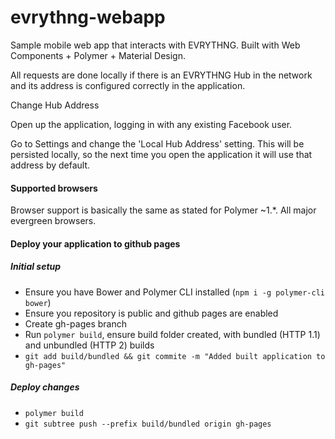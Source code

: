 # evrythng-webapp

Sample mobile web app that interacts with EVRYTHNG. Built with Web Components + Polymer + Material Design.

All requests are done locally if there is an EVRYTHNG Hub in the network and its address is configured correctly in the application.

Change Hub Address

Open up the application, logging in with any existing Facebook user.

Go to Settings and change the 'Local Hub Address' setting. This will be persisted locally, so the next time you open the application it will use that address by default.

#### Supported browsers

Browser support is basically the same as stated for Polymer ~1.*. All major evergreen browsers.

#### Deploy your application to github pages

##### Initial setup
- Ensure you have Bower and Polymer CLI installed (`npm i -g polymer-cli bower`)
- Ensure you repository is public and github pages are enabled
- Create gh-pages branch
- Run `polymer build`, ensure build folder created, with bundled (HTTP 1.1) and unbundled (HTTP 2) builds
- `git add build/bundled && git commite -m "Added built application to gh-pages"`

##### Deploy changes
- `polymer build`
- `git subtree push --prefix build/bundled origin gh-pages`